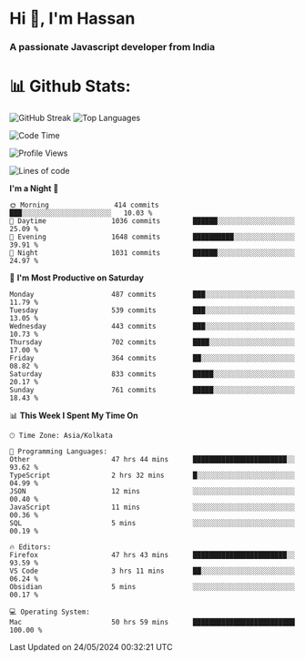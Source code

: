 # Hi 👋, I'm Hassan
### A passionate Javascript developer from India


# 📊 Github Stats:
![GitHub Streak](https://github-readme-streak-stats.herokuapp.com/?user=codeblooded47&theme=dracula&hide_border=false)
![Top Languages](https://github-readme-stats.vercel.app/api/top-langs/?username=codeblooded47&layout=compact&theme=dracula)



<!--START_SECTION:waka-->
![Code Time](http://img.shields.io/badge/Code%20Time-687%20hrs%2057%20mins-blue)

![Profile Views](http://img.shields.io/badge/Profile%20Views-1-blue)

![Lines of code](https://img.shields.io/badge/From%20Hello%20World%20I%27ve%20Written-23.5%20million%20lines%20of%20code-blue)

**I'm a Night 🦉** 

```text
🌞 Morning                414 commits         ███░░░░░░░░░░░░░░░░░░░░░░   10.03 % 
🌆 Daytime                1036 commits        ██████░░░░░░░░░░░░░░░░░░░   25.09 % 
🌃 Evening                1648 commits        ██████████░░░░░░░░░░░░░░░   39.91 % 
🌙 Night                  1031 commits        ██████░░░░░░░░░░░░░░░░░░░   24.97 % 
```
📅 **I'm Most Productive on Saturday** 

```text
Monday                   487 commits         ███░░░░░░░░░░░░░░░░░░░░░░   11.79 % 
Tuesday                  539 commits         ███░░░░░░░░░░░░░░░░░░░░░░   13.05 % 
Wednesday                443 commits         ███░░░░░░░░░░░░░░░░░░░░░░   10.73 % 
Thursday                 702 commits         ████░░░░░░░░░░░░░░░░░░░░░   17.00 % 
Friday                   364 commits         ██░░░░░░░░░░░░░░░░░░░░░░░   08.82 % 
Saturday                 833 commits         █████░░░░░░░░░░░░░░░░░░░░   20.17 % 
Sunday                   761 commits         █████░░░░░░░░░░░░░░░░░░░░   18.43 % 
```


📊 **This Week I Spent My Time On** 

```text
🕑︎ Time Zone: Asia/Kolkata

💬 Programming Languages: 
Other                    47 hrs 44 mins      ███████████████████████░░   93.62 % 
TypeScript               2 hrs 32 mins       █░░░░░░░░░░░░░░░░░░░░░░░░   04.99 % 
JSON                     12 mins             ░░░░░░░░░░░░░░░░░░░░░░░░░   00.40 % 
JavaScript               11 mins             ░░░░░░░░░░░░░░░░░░░░░░░░░   00.36 % 
SQL                      5 mins              ░░░░░░░░░░░░░░░░░░░░░░░░░   00.19 % 

🔥 Editors: 
Firefox                  47 hrs 43 mins      ███████████████████████░░   93.59 % 
VS Code                  3 hrs 11 mins       ██░░░░░░░░░░░░░░░░░░░░░░░   06.24 % 
Obsidian                 5 mins              ░░░░░░░░░░░░░░░░░░░░░░░░░   00.17 % 

💻 Operating System: 
Mac                      50 hrs 59 mins      █████████████████████████   100.00 % 
```


 Last Updated on 24/05/2024 00:32:21 UTC
<!--END_SECTION:waka-->

